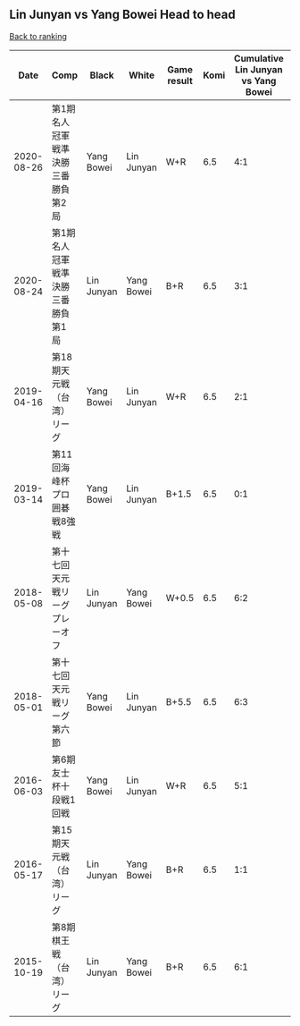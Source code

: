 ## Lin Junyan vs Yang Bowei Head to head

[Back to ranking](../../index.md)




| **Date** | **Comp** | **Black** | **White** | **Game result** | **Komi** | **Cumulative Lin Junyan vs Yang Bowei** | **Lin Junyan streak** | **Yang Bowei streak** | 
| --- | --- | --- | --- | --- | --- | --- | --- | --- |
| 2020-08-26 | 第1期名人冠軍戦準決勝三番勝負第2局  | Yang Bowei | Lin Junyan | W+R | 6.5 | 4:1 | 4 | 0 | 
| 2020-08-24 | 第1期名人冠軍戦準決勝三番勝負第1局  | Lin Junyan | Yang Bowei | B+R | 6.5 | 3:1 | 3 | 0 | 
| 2019-04-16 | 第18期天元戦（台湾）リーグ | Yang Bowei | Lin Junyan | W+R | 6.5 | 2:1 | 2 | 0 | 
| 2019-03-14 | 第11回海峰杯プロ囲碁戦8強戦 | Yang Bowei | Lin Junyan | B+1.5 | 6.5 | 0:1 | 0 | 1 | 
| 2018-05-08 | 第十七回天元戦リーグプレーオフ | Lin Junyan | Yang Bowei | W+0.5 | 6.5 | 6:2 | 0 | 1 | 
| 2018-05-01 | 第十七回天元戦リーグ第六節 | Yang Bowei | Lin Junyan | B+5.5 | 6.5 | 6:3 | 0 | 2 | 
| 2016-06-03 | 第6期友士杯十段戦1回戦 | Yang Bowei | Lin Junyan | W+R | 6.5 | 5:1 | 5 | 0 | 
| 2016-05-17 | 第15期天元戦（台湾）リーグ | Lin Junyan | Yang Bowei | B+R | 6.5 | 1:1 | 1 | 0 | 
| 2015-10-19 | 第8期棋王戦（台湾）リーグ | Lin Junyan | Yang Bowei | B+R | 6.5 | 6:1 | 6 | 0 |




